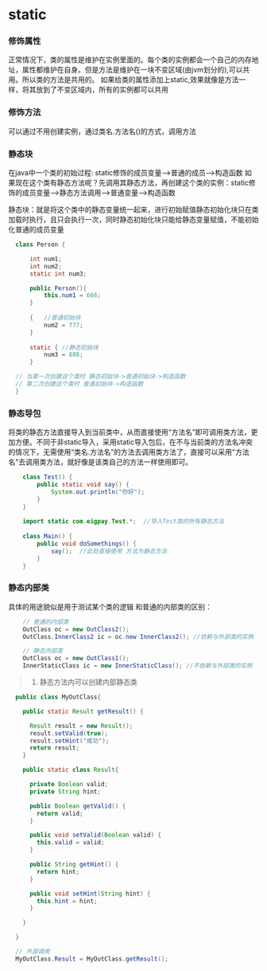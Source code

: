 # static
   
### 修饰属性

   正常情况下，类的属性是维护在实例里面的。每个类的实例都会一个自己的内存地址，属性都维护在自身。但是方法是维护在一块不变区域(由jvm划分的),可以共用。所以类的方法是共用的。
   如果给类的属性添加上static,效果就像是方法一样，将其放到了不变区域内，所有的实例都可以共用

    
### 修饰方法
可以通过不用创建实例，通过类名.方法名()的方式，调用方法
    
### 静态块
在java中一个类的初始过程: static修饰的成员变量-->普通的成员-->构造函数
如果现在这个类有静态方法呢？先调用其静态方法，再创建这个类的实例：static修饰的成员变量-->静态方法调用-->普通变量-->构造函数
    
静态块：就是将这个类中的静态变量统一起来，进行初始赋值静态初始化块只在类加载时执行，且只会执行一次，同时静态初始化块只能给静态变量赋值，不能初始化普通的成员变量
```java
  class Person {

      int num1;
      int num2;
      static int num3;

      public Person(){
          this.num1 = 666;
      }
      
      {   //普通初始块
          num2 = 777;
      }
      
      static { //静态初始块
          num3 = 888;
      }

  // 当第一次创建这个类时 静态初始块->普通初始块->构造函数
  // 第二次创建这个类时 普通初始块->构造函数 
  }
```
  

### 静态导包
将类的静态方法直接导入到当前类中，从而直接使用“方法名”即可调用类方法，更加方便。不同于非static导入，采用static导入包后，在不与当前类的方法名冲突的情况下，无需使用“类名.方法名”的方法去调用类方法了，直接可以采用"方法名"去调用类方法，就好像是该类自己的方法一样使用即可。

```java
    class Test() {
        public static void say() {
            System.out.println("你好");
        }
    }
    
    import static com.eigpay.Test.*;  //导入Test类的所有静态方法
    
    class Main() {
        public void doSomethings() {
            say();  //此处直接使用 方法为静态方法
        }
    }  
```
  
### 静态内部类
具体的用途貌似是用于测试某个类的逻辑
和普通的内部类的区别：
```java
    // 普通的内部类
    OutClass oc = new OutClass2();   
    OutClass.InnerClass2 ic = oc.new InnerClass2(); //依赖与外部类的实例

    // 静态内部类
    OutClass oc = new OutClass1();   
    InnerStaticClass ic = new InnerStaticClass(); //不依赖与外部类的实例 
```

> 1. 静态方法内可以创建内部静态类
```java
  public class MyOutClass{

    public static Result getResult() {

      Result result = new Result();
      result.setValid(true);
      result.setHint("成功");
      return result;
    }

    public static class Result{

      private Boolean valid;
      private String hint; 

      public Boolean getValid() {
        return valid;
      }

      public void setValid(Boolean valid) {
        this.valid = valid;
      }

      public String getHint() {
        return hint;
      }

      public void setHint(String hint) {
        this.hint = hint;
      }

    }

  }

  // 外部调用
  MyOutClass.Result = MyOutClass.getResult();

```